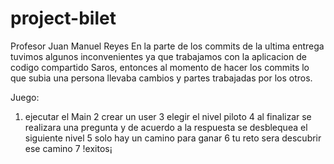 # project-bilet
Profesor Juan Manuel Reyes 
En la parte de los commits de la ultima entrega tuvimos algunos inconvenientes ya que trabajamos 
con la aplicacion de codigo compartido Saros, entonces al momento de hacer los commits lo que subia
una persona llevaba cambios y partes trabajadas por los otros. 

Juego: 
1. ejecutar el Main
2 crear un user
3 elegir el nivel piloto 
4 al finalizar se realizara una pregunta y de acuerdo a la respuesta se desblequea el siguiente nivel
5 solo hay un camino para ganar 
6 tu reto sera descubrir ese camino
7 !exitos¡
